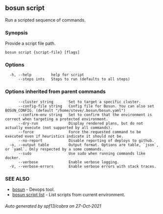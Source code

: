 ## bosun script

Run a scripted sequence of commands.

### Synopsis

Provide a script file path.

```
bosun script {script-file} [flags]
```

### Options

```
  -h, --help         help for script
      --steps ints   Steps to run (defaults to all steps)
```

### Options inherited from parent commands

```
      --cluster string       Set to target a specific cluster.
      --config-file string   Config file for Bosun. You can also set BOSUN_CONFIG. (default "/home/steve/.bosun/bosun.yaml")
      --confirm-env string   Set to confirm that the environment is correct when targeting a protected environment.
      --dry-run              Display rendered plans, but do not actually execute (not supported by all commands).
      --force                Force the requested command to be executed even if heuristics indicate it should not be.
      --no-report            Disable reporting of deploys to github.
  -o, --output table         Output format. Options are table, `json`, or `yaml`. Only respected by a some commands.
      --sudo                 Use sudo when running commands like docker.
      --verbose              Enable verbose logging.
  -V, --verbose-errors       Enable verbose errors with stack traces.
```

### SEE ALSO

* [bosun](bosun.md)	 - Devops tool.
* [bosun script list](bosun_script_list.md)	 - List scripts from current environment.

###### Auto generated by spf13/cobra on 27-Oct-2021
